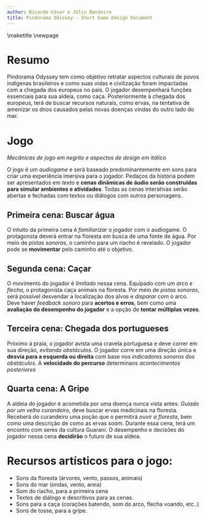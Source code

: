 ```yaml
---
author: Ricardo César e Júlio Bandeira
title: Pindorama Odissey - Short Game Design Document
---
```


\maketitle
\newpage

# Resumo 
Pindorama Odyssey tem como objetivo retratar aspectos culturais de povos indígenas brasileiros e como suas vidas e civilização foram impactadas com a chegada dos europeus no país. O jogador desempenhará funções essenciais para sua aldeia, como caça. Posteriormente à chegada dos europeus, terá de buscar recursos naturais, como ervas, na tentativa de amenizar os dnos causados pelas novas doenças vindas do outro lado do mar. 

# Jogo 
*Mecânicas de jogo em negrito e aspectos de design em itálico*

O jogo é um *audiogame* e será baseado predominantemente em sons para criar uma experiência imersiva para o jogador. Pedaços da história podem ser apresentados em *texto* e **cenas dinâmicas de áudio serão construídas para simular ambientes e atividades**. Todas as cenas interativas serão abertas e fechadas com textos ou diálogos com outros personagens.

## Primeira cena: Buscar água
O intuito da primeira cena é *familiarizar* o jogador com o audiogame. O protagonsta deverá entrar na floresta em busca de uma fonte de água. Por meio de *pistas sonoras*, o caminho para um riacho é revelado. O jogador pode se **movimentar** pelo caminho até o objetivo.

## Segunda cena: Caçar
O movimento do jogador é *limitado* nessa cena. Equipado com um *arco e flecha*, o protagonista caça animais na floresta. Por meio de *pistas sonoras*, será possível desvendar a localização dos alvos e *disparar* com o arco. Deve haver *feedback sonoro* para **acertos e erros**, bem como uma **avaliação do desempenho do jogador** e a opção de **tentar múltiplas vezes**.

## Terceira cena: Chegada dos portugueses
Próximo à praia, o jogador avista uma cravela portuguesa e deve correr em sua direção, *evitando obstáculos*. O jogador corre em uma direção única e **desvia para a esquerda ou direita** com base nos *indicadores sonoros dos obstáculos*. A **velocidade do percurso** determinaos *acontecimentos posteriores*

## Quarta cena: A Gripe
A aldeia do jogador é acometida por uma doença nunca vista antes. *Guiado por um velho curandeiro*, deve buscar ervas medicinais na floresta. Receberá do curandeiro uma poção que o permitirá *ouvir a floresta*, bem como uma descrição de como as ervas *soam*. Durante essa cena, terá um encontro com seres da cultura Guarani. O desempenho e decisões do jogador nessa cena **decidirão** o futuro de sua aldeia.


# Recursos artísticos para o jogo:
* Sons da floresta (árvores, vento, passos, animais)
* Sons do mar (ondas, vento, areia)
* Som do riacho, para a primeira cena
* Textos de diálogo e descritivos para as cenas.
* Sons para a caça (corações batendo, som do arco, flecha voando, etc..)
* Sons de tosse, para a gripe.
